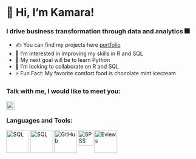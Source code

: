 # 👋 Hi, I’m Kamara!

### I drive business transformation through data and analytics 🎆

- ✍ You can find my projects here [portfolio](https://github.com/kamararichards/PortfolioProjects)
- 👀 I’m interested in improving my skills in R and SQL
- 🥅 My next goal will be to learn Python
- 💞️ I’m looking to collaborate on R and SQL
- ⚡ Fun Fact: My favorite comfort food is chocolate mint icecream

### Talk with me, I would like to meet you:
[<img align="left" alt="kamararichards | LinkedIn" width="22px" src="https://cdn.jsdelivr.net/npm/simple-icons@v3/icons/linkedin.svg" />](https://www.linkedin.com/in/kamararichards/)

<br />

### Languages and Tools:
<img align="left" alt="SQL" width="60px" src="https://github.com/kamararichards/Images/blob/main/Excel.png" />
<img align="left" alt="SQL" width="60px" src="https://github.com/kamararichards/Images/blob/main/SQL.png" />
<img align="left" alt="GitHub" width="60px" src="https://github.com/kamararichards/Images/blob/main/Git%20Hub%20Logo%202.png" />
<img align="left" alt="SPSS" width="40px" src="https://github.com/kamararichards/Images/blob/main/spss%20logo%202.png" />
<img align="left" alt="Eviews" width="60px" src="https://github.com/kamararichards/Images/blob/main/Eviews%204.jpg" />

<!---
kamararichards/kamararichards is a ✨ special ✨ repository because its `README.md` (this file) appears on your GitHub profile.
You can click the Preview link to take a look at your changes.
--->
